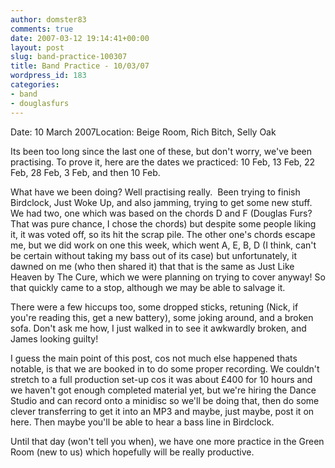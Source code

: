 ```yaml
---
author: domster83
comments: true
date: 2007-03-12 19:14:41+00:00
layout: post
slug: band-practice-100307
title: Band Practice - 10/03/07
wordpress_id: 183
categories:
- band
- douglasfurs
---
```


Date: 10 March 2007Location: Beige Room, Rich Bitch, Selly Oak




Its been too long since the last one of these, but don't worry, we've been practising. To prove it, here are the dates we practiced: 10 Feb, 13 Feb, 22 Feb, 28 Feb, 3 Feb, and then 10 Feb.




What have we been doing? Well practising really.  Been trying to finish Birdclock, Just Woke Up, and also jamming, trying to get some new stuff. We had two, one which was based on the chords D and F (Douglas Furs? That was pure chance, I chose the chords) but despite some people liking it, it was voted off, so its hit the scrap pile. The other one's chords escape me, but we did work on one this week, which went A, E, B, D (I think, can't be certain without taking my bass out of its case) but unfortunately, it dawned on me (who then shared it) that that is the same as Just Like Heaven by The Cure, which we were planning on trying to cover anyway! So that quickly came to a stop, although we may be able to salvage it.




There were a few hiccups too, some dropped sticks, retuning (Nick, if you're reading this, get a new battery), some joking around, and a broken sofa. Don't ask me how, I just walked in to see it awkwardly broken, and James looking guilty!




I guess the main point of this post, cos not much else happened thats notable, is that we are booked in to do some proper recording. We couldn't stretch to a full production set-up cos it was about £400 for 10 hours and we haven't got enough completed material yet, but we're hiring the Dance Studio and can record onto a minidisc so we'll be doing that, then do some clever transferring to get it into an MP3 and maybe, just maybe, post it on here. Then maybe you'll be able to hear a bass line in Birdclock.




Until that day (won't tell you when), we have one more practice in the Green Room (new to us) which hopefully will be really productive.
